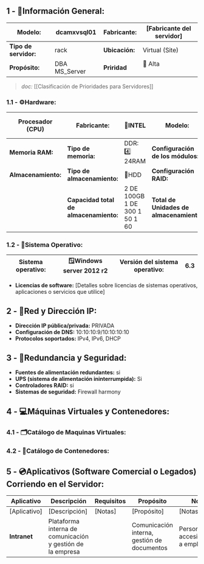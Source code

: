 ## **1 - 📓Información General:**

| **Modelo:**           | dcamxvsql01   | Fabricante:    | [Fabricante del servidor] |
| --------------------- | ------------- | -------------- | ------------------------- |
| **Tipo de servidor:** | rack          | **Ubicación:** | Virtual (Site)            |
| **Propósito:**        | DBA MS_Server | **Priridad**   | 🔴 Alta  <br><br>         |
> _doc:_ [[Clasificación de Prioridades para Servidores]]
> 
### **1.1 - ⚙️Hardware:**

| Procesador (CPU)    | **Fabricante:**                        | 🔹INTEL<br>                   | **Modelo:**                              | XEON E5-2630 |
| ------------------- | -------------------------------------- | ----------------------------- | ---------------------------------------- | ------------ |
| **Memoria RAM:**    | **Tipo de memoria:**                   | DDR: 4️⃣ 24RAM                | **Configuración de los módulos:**        |              |
| **Almacenamiento:** | **Tipo de almacenamiento:**            | 💾HDD <br>                    | **Configuración RAID:**                  | ✅<br>Raid5   |
|                     | **Capacidad total de almacenamiento:** | 2 DE 100GB 1 DE 300 1 50 1 60 | **Total de Unidades de almacenamiento:** | 5            |

### **1.2 - 🐧Sistema Operativo:**

| **Sistema operativo:** | 🪟Windows server 2012 r2 | **Versión del sistema operativo:** | 6.3 |
| ---------------------- | ------------------------ | ---------------------------------- | --- |

- **Licencias de software:** [Detalles sobre licencias de sistemas operativos, aplicaciones o servicios que utilice]

## **2 - 🛜Red y Dirección IP:**
- **Dirección IP pública/privada:** PRIVADA
- **Configuración de DNS:** 10:10:10:9/10:10:10:10
- **Protocolos soportados:** IPv4, IPv6, DHCP
## **3 - 🔐Redundancia y Seguridad:**
- **Fuentes de alimentación redundantes:** si
- **UPS (sistema de alimentación ininterrumpida):** Si
- **Controladores RAID:** si
- **Sistemas de seguridad:** Firewall harmony

## **4 - 💻Máquinas Virtuales y Contenedores:**

### **4.1 - 🗂️Catálogo de Maquinas Virtuales:**


### **4.2 - 📁Catálogo de Contenedores:**


## **5 - 💿Aplicativos (Software Comercial o Legados) Corriendo en el Servidor:**

| **Aplicativo** | **Descripción**                                            | Requisitos | **Propósito**                               | **Notas**                                 |
| -------------- | ---------------------------------------------------------- | ---------- | ------------------------------------------- | ----------------------------------------- |
| [Aplicativo]   | [Descripción]                                              | [Notas]    | [Propósito]                                 | [Notas]                                   |
| **Intranet**   | Plataforma interna de comunicación y gestión de la empresa |            | Comunicación interna, gestión de documentos | Personalizado, accesible solo a empleados |
